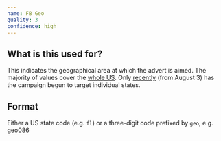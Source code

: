 ```yaml
---
name: FB Geo
quality: 3
confidence: high
---
```


## What is this used for?

This indicates the geographical area at which the advert is aimed.
The majority of values cover the [whole US](/campaigns/trump/ad_codes/10/values/us).
Only [recently](/campaigns/trump/ad_codes/10/timeline?range=all_time&start=2020-05-01)
 (from August 3) has the campaign begun to target individual states.

## Format

Either a US state code (e.g. `fl`) or a three-digit code prefixed by `geo`,
e.g. <a class="badge badge-primary" href="/campaigns/trump/ad_codes/10/values/geo086">geo086</a>
